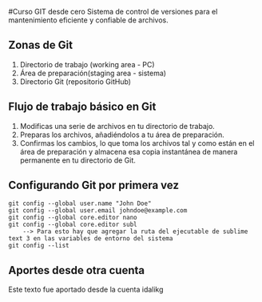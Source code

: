 #Curso GIT desde cero
Sistema de control de versiones para el mantenimiento eficiente y confiable de archivos. 

## Zonas de Git
1. Directorio de trabajo (working area - PC)
2. Área de preparación(staging area - sistema)
3. Directorio Git (repositorio GitHub)

## Flujo de trabajo básico en Git
1. Modificas una serie de archivos en tu directorio de trabajo.
2. Preparas los archivos, añadiéndolos a tu área de preparación.
3. Confirmas los cambios, lo que toma los archivos tal y como están en el área de preparación y almacena esa copia instantánea de manera permanente en tu directorio de Git.

## Configurando Git por primera vez
```
git config --global user.name "John Doe"
git config --global user.email johndoe@example.com
git config --global core.editor nano
git config --global core.editor subl
    --> Para esto hay que agregar la ruta del ejecutable de sublime text 3 en las variables de entorno del sistema
git config --list
```

## Aportes desde otra cuenta
Este texto fue aportado desde la cuenta idalikg  


